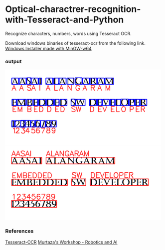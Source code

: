 # Optical-charactrer-recognition-with-Tesseract-and-Python
Recognize characters, numbers, words using Tesseract OCR.

Download windows binaries of tesseract-ocr from the following link.
[Windows Installer made with MinGW-w64](https://tesseract-ocr.github.io/tessdoc/4.0-with-LSTM.html#400-alpha-for-windows)

### output

<img src="https://github.com/AasaiAlangaram/Optical-charactrer-recognition-with-Tesseract-and-Python/blob/master/output%20images/image_to_characters.PNG" width="500">
<img src="https://github.com/AasaiAlangaram/Optical-charactrer-recognition-with-Tesseract-and-Python/blob/master/output%20images/image_to_words.PNG" width="500">

### References

[Tesseract-OCR](https://github.com/tesseract-ocr/tessdoc)
[Murtaza's Workshop - Robotics and AI](https://www.youtube.com/c/MurtazasWorkshopRoboticsandAI/videos)




